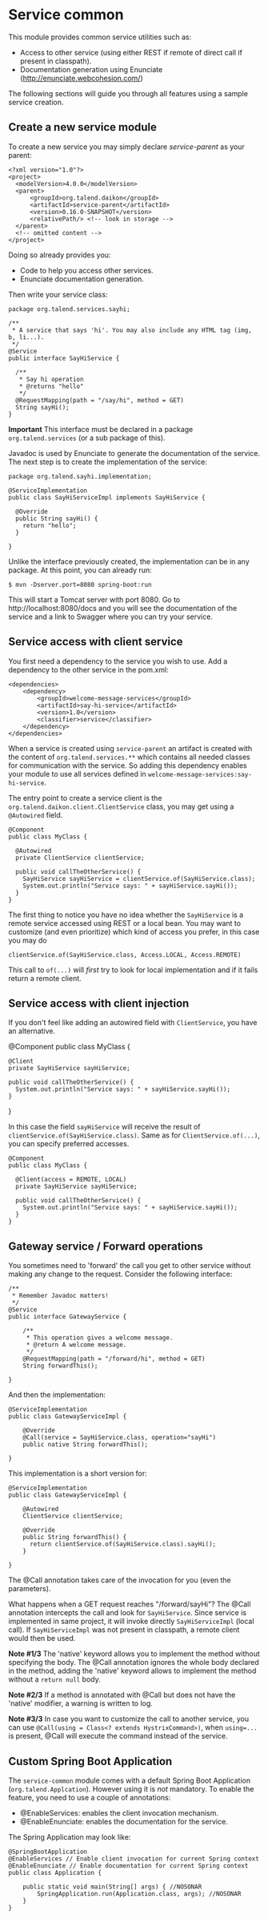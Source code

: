 Service common
==============

This module provides common service utilities such as:
* Access to other service (using either REST if remote of direct call if present in classpath).
* Documentation generation using Enunciate (http://enunciate.webcohesion.com/)

The following sections will guide you through all features using a sample service creation.

Create a new service module
------------------------------------
To create a new service you may simply declare *service-parent* as your parent:

    <?xml version="1.0"?>
    <project>
      <modelVersion>4.0.0</modelVersion>
      <parent>
          <groupId>org.talend.daikon</groupId>
          <artifactId>service-parent</artifactId>
          <version>0.16.0-SNAPSHOT</version>
          <relativePath/> <!-- look in storage -->
      </parent>
      <!-- omitted content -->
    </project>

Doing so already provides you:
* Code to help you access other services.
* Enunciate documentation generation.

Then write your service class:

    package org.talend.services.sayhi;

    /**
     * A service that says 'hi'. You may also include any HTML tag (img, b, li...).
     */
    @Service
    public interface SayHiService {

      /**
       * Say hi operation
       * @returns "hello"
       */
      @RequestMapping(path = "/say/hi", method = GET)
      String sayHi();
    }

**Important** This interface must be declared in a package `org.talend.services` (or a sub package of this).

Javadoc is used by Enunciate to generate the documentation of the service. The next step is to create the implementation of the service:

    package org.talend.sayhi.implementation;

    @ServiceImplementation
    public class SayHiServiceImpl implements SayHiService {

      @Override
      public String sayHi() {
        return "hello";
      }

    }

Unlike the interface previously created, the implementation can be in any package.
At this point, you can already run:

    $ mvn -Dserver.port=8080 spring-boot:run

This will start a Tomcat server with port 8080. Go to http://localhost:8080/docs and you will see the documentation of the service and a link to Swagger where you can try your service.

Service access with client service
----------------------------------

You first need a dependency to the service you wish to use. Add a dependency to the other service in the pom.xml:

    <dependencies>
        <dependency>
            <groupId>welcome-message-services</groupId>
            <artifactId>say-hi-service</artifactId>
            <version>1.0</version>
            <classifier>service</classifier>
        </dependency>
    </dependencies>

When a service is created using `service-parent` an artifact is created with the content of `org.talend.services.**` which contains all needed classes for communication with the service. So adding this dependency enables your module to use all services defined in `welcome-message-services:say-hi-service`. 

The entry point to create a service client is the `org.talend.daikon.client.ClientService` class, you may get using a `@Autowired` field.

    @Component
    public class MyClass {

      @Autowired
      private ClientService clientService;

      public void callTheOtherService() {
        SayHiService sayHiService = clientService.of(SayHiService.class);
        System.out.println("Service says: " + sayHiService.sayHi());
      }
    }

The first thing to notice you have no idea whether the `SayHiService` is a remote service accessed using REST or a local bean.
You may want to customize (and even prioritize) which kind of access you prefer, in this case you may do

    clientService.of(SayHiService.class, Access.LOCAL, Access.REMOTE)

This call to `of(...)` will *first* try to look for local implementation and if it fails return a remote client.

Service access with client injection
------------------------------------

If you don't feel like adding an autowired field with `ClientService`, you have an alternative.

  @Component
  public class MyClass {

    @Client
    private SayHiService sayHiService;

    public void callTheOtherService() {
      System.out.println("Service says: " + sayHiService.sayHi());
    }
  }

In this case the field `sayHiService` will receive the result of `clientService.of(SayHiService.class)`.
Same as for `ClientService.of(...)`, you can specify preferred accesses.

    @Component
    public class MyClass {

      @Client(access = REMOTE, LOCAL)
      private SayHiService sayHiService;

      public void callTheOtherService() {
        System.out.println("Service says: " + sayHiService.sayHi());
      }
    }


Gateway service / Forward operations
------------------------------------

You sometimes need to 'forward' the call you get to other service without making any change to the request.
Consider the following interface:

    /**
     * Remember Javadoc matters!
     */
    @Service
    public interface GatewayService {

        /**
         * This operation gives a welcome message.
         * @return A welcome message.
         */
        @RequestMapping(path = "/forward/hi", method = GET)
        String forwardThis();

    }

And then the implementation:

    @ServiceImplementation
    public class GatewayServiceImpl {

        @Override
        @Call(service = SayHiService.class, operation="sayHi")
        public native String forwardThis();

    }

This implementation is a short version for:

    @ServiceImplementation
    public class GatewayServiceImpl {

        @Autowired
        ClientService clientService;

        @Override
        public String forwardThis() {
          return clientService.of(SayHiService.class).sayHi();
        }

    }

The @Call annotation takes care of the invocation for you (even the parameters).

What happens when a GET request reaches "/forward/sayHi"? The @Call annotation intercepts the call and look for `SayHiService`. Since service is implemented in same project, it will invoke directly `SayHiServiceImpl` (local call). If `SayHiServiceImpl` was not present in classpath, a remote client would then be used.

**Note #1/3** The 'native' keyword allows you to implement the method without specifying the body. The @Call annotation ignores the whole body declared in the method, adding the 'native' keyword allows to implement the method without a `return null` body.

**Note #2/3** If a method is annotated with @Call but does not have the 'native' modifier, a warning is written to log.

**Note #3/3** In case you want to customize the call to another service, you can use `@Call(using = Class<? extends HystrixCommand>)`, when `using=...` is present, @Call will execute the command instead of the service.

Custom Spring Boot Application
------------------------------

The `service-common` module comes with a default Spring Boot Application (`org.talend.Applcation`). However using it is *not* mandatory.
To enable the feature, you need to use a couple of annotations:
* @EnableServices: enables the client invocation mechanism.
* @EnableEnunciate: enables the documentation for the service.

The Spring Application may look like:

    @SpringBootApplication
    @EnableServices // Enable client invocation for current Spring context
    @EnableEnunciate // Enable documentation for current Spring context
    public class Application {
    
        public static void main(String[] args) { //NOSONAR
            SpringApplication.run(Application.class, args); //NOSONAR
        }
    }
